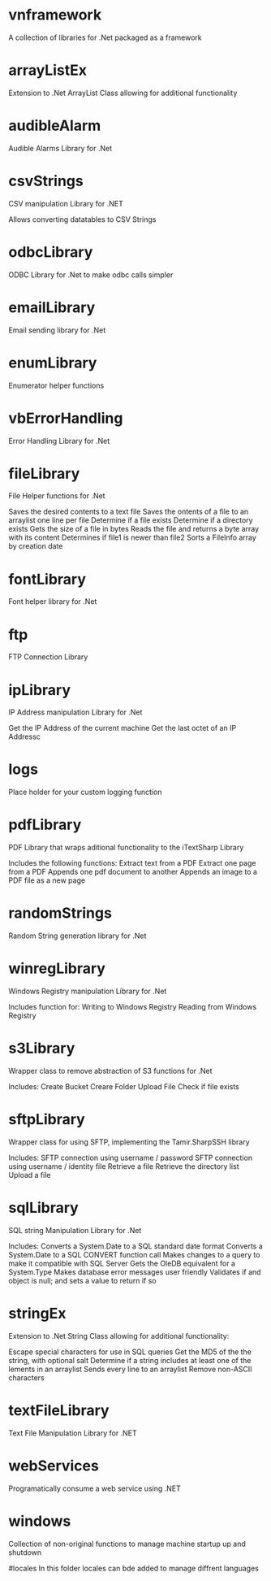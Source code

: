 ﻿# vnframework
A collection of libraries for .Net packaged as a framework

# arrayListEx
Extension to .Net ArrayList Class allowing for additional functionality

# audibleAlarm
Audible Alarms Library for .Net

# csvStrings
CSV manipulation Library for .NET

Allows converting datatables to CSV Strings

# odbcLibrary
ODBC Library for .Net to make odbc calls simpler

# emailLibrary
Email sending library for .Net

# enumLibrary
Enumerator helper functions

# vbErrorHandling
Error Handling Library for .Net

# fileLibrary
File Helper functions for .Net

Saves the desired contents to a text file
Saves the ontents of a file to an arraylist one line per file
Determine if a file exists
Determine if a directory exists
Gets the size of a file in bytes
Reads the file and returns a byte array with its content
Determines if file1 is newer than file2
Sorts a FileInfo array by creation date

# fontLibrary
Font helper library for .Net

# ftp
FTP Connection Library

# ipLibrary
IP Address manipulation Library for .Net

Get the IP Address of the current machine
Get the last octet of an IP Addressc

# logs
Place holder for your custom logging function

# pdfLibrary
PDF Library that wraps aditional functionality to the iTextSharp Library

Includes the following functions: 
 Extract text from a PDF
 Extract one page from a PDF
 Appends one pdf document to another
 Appends an image to a PDF file as a new page

# randomStrings
Random String generation library for .Net

# winregLibrary
Windows Registry manipulation Library for .Net

Includes function for:
 Writing to Windows Registry
 Reading from Windows Registry

# s3Library
Wrapper class to remove abstraction of S3 functions for .Net

Includes:
 Create Bucket
 Creare Folder
 Upload File
 Check if file exists

# sftpLibrary
Wrapper class for using SFTP, implementing the Tamir.SharpSSH library

 Includes:
 SFTP connection using username / password
 SFTP connection using username / identity file
 Retrieve a file
 Retrieve the directory list
 Upload a file 
 
# sqlLibrary
SQL string Manipulation Library for .Net

Includes:
 Converts a System.Date to a SQL standard date format
 Converts a System.Date to a SQL CONVERT function call
 Makes changes to a query to make it compatible with SQL Server
 Gets the OleDB equivalent for a System.Type
 Makes database error messages user friendly
 Validates if and object is null; and sets a value to return if so

# stringEx
Extension to .Net String Class allowing for additional functionality:

Escape special characters for use in SQL queries
Get the MD5 of the the string, with optional salt
Determine if a string includes at least one of the lements in an arraylist
Sends every line to an arraylist
Remove non-ASCII characters 

# textFileLibrary
Text File Manipulation Library for .NET

# webServices
Programatically consume a web service using .NET

# windows
Collection of non-original functions to manage machine startup up and shutdown

#locales
In this folder locales can bde added to manage diffrent languages